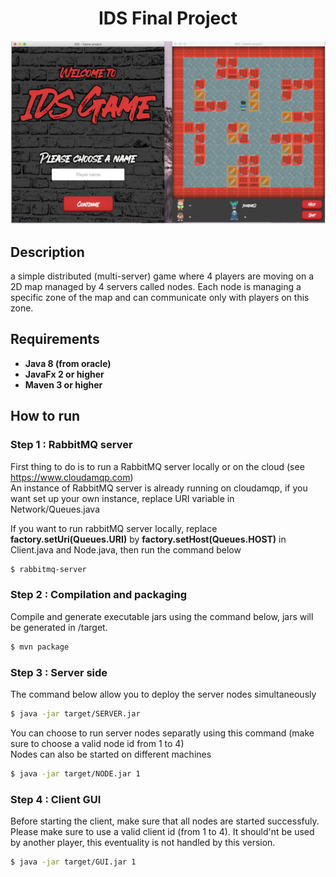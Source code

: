  <h1 align=center> IDS Final Project</h1>

<img src="screenshot.png">


## Description
a simple distributed (multi-server) game where 4 players are moving on a 2D map managed by 4 servers called nodes. Each node is managing a specific zone of the map and can communicate only with players on this zone.

## Requirements 
-  **Java 8 (from oracle)**
-  **JavaFx 2 or higher**
-  **Maven 3 or higher**


## How to run   
### Step 1 : RabbitMQ server
First thing to do is to run a RabbitMQ server locally or on the cloud (see https://www.cloudamqp.com)     
An instance of RabbitMQ server is already running on cloudamqp, if you want set up your own instance, replace URI variable in Network/Queues.java   
   
If you want to run rabbitMQ server locally, replace **factory.setUri(Queues.URI)** by **factory.setHost(Queues.HOST)** in Client.java and Node.java, then run the command below 
```sh
$ rabbitmq-server
```  

### Step 2 : Compilation and packaging
Compile and generate executable jars using the command below, jars will be generated in /target.
```sh
$ mvn package
```   

### Step 3 : Server side
The command below allow you to deploy the server nodes simultaneously   
```sh
$ java -jar target/SERVER.jar
```   

You can choose to run server nodes separatly using this command (make sure to choose a valid node id from 1 to 4)      
Nodes can also be started on different machines
```sh
$ java -jar target/NODE.jar 1
```   

### Step 4 : Client GUI  
Before starting the client, make sure that all nodes are started successfuly.   
Please make sure to use a valid client id (from 1 to 4). It should'nt be used by another player, this eventuality is not handled by this version.
```sh
$ java -jar target/GUI.jar 1
```  



